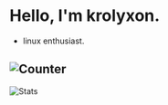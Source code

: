 # Hello, I'm krolyxon. 
- linux enthusiast.

![Counter](https://komarev.com/ghpvc/?username=krolyxon&color=1b1f27&style=flat-square)
---
![Stats](https://github-readme-stats.vercel.app/api?username=krolyxon&theme=nord&show_icons=true)

